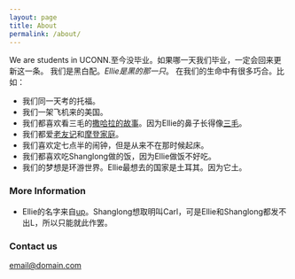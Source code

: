 ```yaml
---
layout: page
title: About
permalink: /about/
---
```


We are students in UCONN.至今没毕业。如果哪一天我们毕业，一定会回来更新这一条。
我们是黑白配。_Ellie是黑的那一只_。
在我们的生命中有很多巧合。比如：
+ 我们同一天考的托福。
+ 我们一架飞机来的美国。
+ 我们都喜欢看三毛的[撒哈拉的故事](https://en.wikipedia.org/wiki/The_Stories_of_the_Sahara)。因为Ellie的鼻子长得像[三毛](https://en.wikipedia.org/wiki/Sanmao_(comics))。
+ 我们都爱[老友记](https://en.wikipedia.org/wiki/Friends)和[摩登家庭](https://en.wikipedia.org/wiki/Modern_Family)。
+ 我们喜欢定七点半的闹钟，但是从来不在那时候起床。
+ 我们都喜欢吃Shanglong做的饭，因为Ellie做饭不好吃。
+ 我们的梦想是环游世界。Ellie最想去的国家是土耳其。因为它土。

### More Information
+ Ellie的名字来自[up](https://en.wikipedia.org/wiki/Up_(2009_film))。Shanglong想取明叫Carl，可是Ellie和Shanglong都发不出L，所以只能就此作罢。

### Contact us

[email@domain.com](mailto:shanglongzhang@gmail.com)
